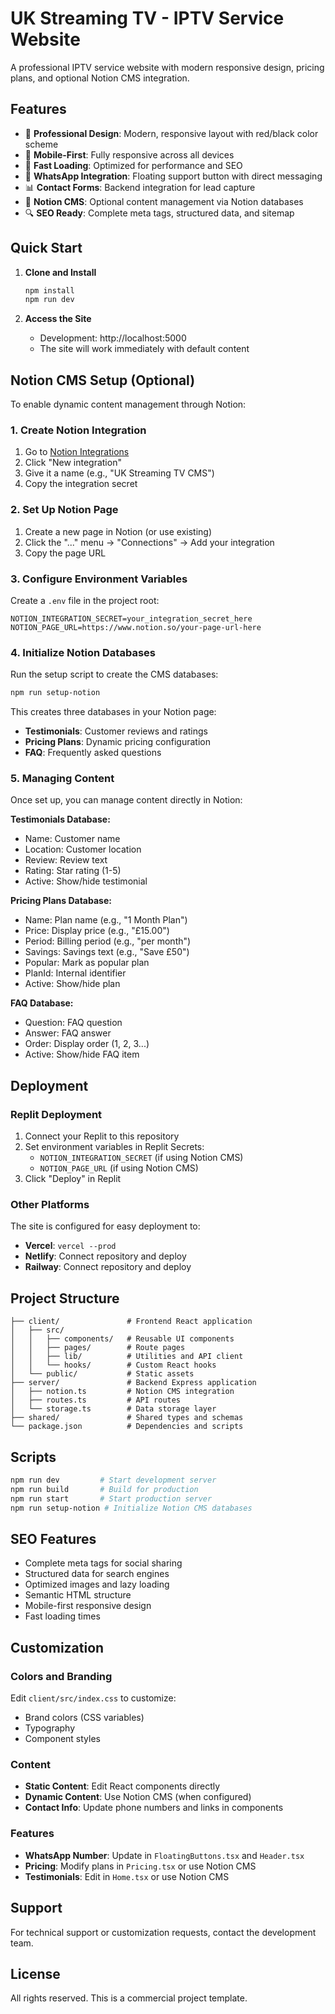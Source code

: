 # UK Streaming TV - IPTV Service Website

A professional IPTV service website with modern responsive design, pricing plans, and optional Notion CMS integration.

## Features

- 🎯 **Professional Design**: Modern, responsive layout with red/black color scheme
- 📱 **Mobile-First**: Fully responsive across all devices
- 🚀 **Fast Loading**: Optimized for performance and SEO
- 💬 **WhatsApp Integration**: Floating support button with direct messaging
- 📊 **Contact Forms**: Backend integration for lead capture
- 🎨 **Notion CMS**: Optional content management via Notion databases
- 🔍 **SEO Ready**: Complete meta tags, structured data, and sitemap

## Quick Start

1. **Clone and Install**
   ```bash
   npm install
   npm run dev
   ```

2. **Access the Site**
   - Development: http://localhost:5000
   - The site will work immediately with default content

## Notion CMS Setup (Optional)

To enable dynamic content management through Notion:

### 1. Create Notion Integration

1. Go to [Notion Integrations](https://www.notion.so/my-integrations)
2. Click "New integration"
3. Give it a name (e.g., "UK Streaming TV CMS")
4. Copy the integration secret

### 2. Set Up Notion Page

1. Create a new page in Notion (or use existing)
2. Click the "..." menu → "Connections" → Add your integration
3. Copy the page URL

### 3. Configure Environment Variables

Create a `.env` file in the project root:

```env
NOTION_INTEGRATION_SECRET=your_integration_secret_here
NOTION_PAGE_URL=https://www.notion.so/your-page-url-here
```

### 4. Initialize Notion Databases

Run the setup script to create the CMS databases:

```bash
npm run setup-notion
```

This creates three databases in your Notion page:
- **Testimonials**: Customer reviews and ratings
- **Pricing Plans**: Dynamic pricing configuration
- **FAQ**: Frequently asked questions

### 5. Managing Content

Once set up, you can manage content directly in Notion:

**Testimonials Database:**
- Name: Customer name
- Location: Customer location
- Review: Review text
- Rating: Star rating (1-5)
- Active: Show/hide testimonial

**Pricing Plans Database:**
- Name: Plan name (e.g., "1 Month Plan")
- Price: Display price (e.g., "£15.00")
- Period: Billing period (e.g., "per month")
- Savings: Savings text (e.g., "Save £50")
- Popular: Mark as popular plan
- PlanId: Internal identifier
- Active: Show/hide plan

**FAQ Database:**
- Question: FAQ question
- Answer: FAQ answer
- Order: Display order (1, 2, 3...)
- Active: Show/hide FAQ item

## Deployment

### Replit Deployment

1. Connect your Replit to this repository
2. Set environment variables in Replit Secrets:
   - `NOTION_INTEGRATION_SECRET` (if using Notion CMS)
   - `NOTION_PAGE_URL` (if using Notion CMS)
3. Click "Deploy" in Replit

### Other Platforms

The site is configured for easy deployment to:
- **Vercel**: `vercel --prod`
- **Netlify**: Connect repository and deploy
- **Railway**: Connect repository and deploy

## Project Structure

```
├── client/               # Frontend React application
│   ├── src/
│   │   ├── components/   # Reusable UI components
│   │   ├── pages/        # Route pages
│   │   ├── lib/          # Utilities and API client
│   │   └── hooks/        # Custom React hooks
│   └── public/           # Static assets
├── server/               # Backend Express application
│   ├── notion.ts         # Notion CMS integration
│   ├── routes.ts         # API routes
│   └── storage.ts        # Data storage layer
├── shared/               # Shared types and schemas
└── package.json          # Dependencies and scripts
```

## Scripts

```bash
npm run dev         # Start development server
npm run build       # Build for production
npm run start       # Start production server
npm run setup-notion # Initialize Notion CMS databases
```

## SEO Features

- Complete meta tags for social sharing
- Structured data for search engines
- Optimized images and lazy loading
- Semantic HTML structure
- Mobile-first responsive design
- Fast loading times

## Customization

### Colors and Branding

Edit `client/src/index.css` to customize:
- Brand colors (CSS variables)
- Typography
- Component styles

### Content

- **Static Content**: Edit React components directly
- **Dynamic Content**: Use Notion CMS (when configured)
- **Contact Info**: Update phone numbers and links in components

### Features

- **WhatsApp Number**: Update in `FloatingButtons.tsx` and `Header.tsx`
- **Pricing**: Modify plans in `Pricing.tsx` or use Notion CMS
- **Testimonials**: Edit in `Home.tsx` or use Notion CMS

## Support

For technical support or customization requests, contact the development team.

## License

All rights reserved. This is a commercial project template.